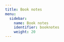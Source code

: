 ```yaml
---
title: Book notes
menu:
  sidebar:
    name: Book notes
    identifier: booknotes
    weight: 20
---
```

